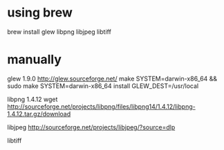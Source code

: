 using brew
==

brew install glew libpng libjpeg libtiff

manually
==
glew 1.9.0 http://glew.sourceforge.net/
    make SYSTEM=darwin-x86_64 && sudo make SYSTEM=darwin-x86_64 install GLEW_DEST=/usr/local

libpng 1.4.12
wget http://sourceforge.net/projects/libpng/files/libpng14/1.4.12/libpng-1.4.12.tar.gz/download

libjpeg http://sourceforge.net/projects/libjpeg/?source=dlp

libtiff

